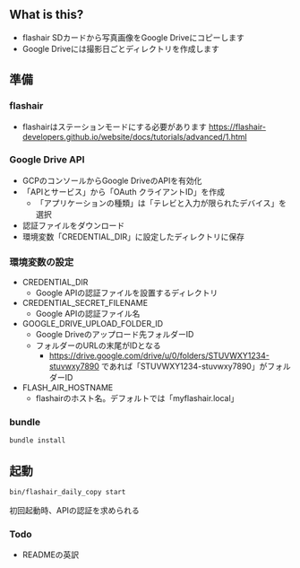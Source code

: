 ## What is this?

- flashair SDカードから写真画像をGoogle Driveにコピーします
- Google Driveには撮影日ごとディレクトリを作成します

## 準備

### flashair

- flashairはステーションモードにする必要があります
  https://flashair-developers.github.io/website/docs/tutorials/advanced/1.html


### Google Drive API

- GCPのコンソールからGoogle DriveのAPIを有効化
- 「APIとサービス」から「OAuth クライアントID」を作成
  - 「アプリケーションの種類」は「テレビと入力が限られたデバイス」を選択
- 認証ファイルをダウンロード
- 環境変数「CREDENTIAL_DIR」に設定したディレクトリに保存

### 環境変数の設定

- CREDENTIAL_DIR
  - Google APIの認証ファイルを設置するディレクトリ
- CREDENTIAL_SECRET_FILENAME
  - Google APIの認証ファイル名
- GOOGLE_DRIVE_UPLOAD_FOLDER_ID
  - Google Driveのアップロード先フォルダーID
  - フォルダーのURLの末尾がIDとなる
    - https://drive.google.com/drive/u/0/folders/STUVWXY1234-stuvwxy7890 であれば「STUVWXY1234-stuvwxy7890」がフォルダーID
- FLASH_AIR_HOSTNAME
  - flashairのホスト名。デフォルトでは「myflashair.local」

### bundle

```ruby
bundle install
```

## 起動

```bash
bin/flashair_daily_copy start
```

初回起動時、APIの認証を求められる


### Todo

- READMEの英訳

